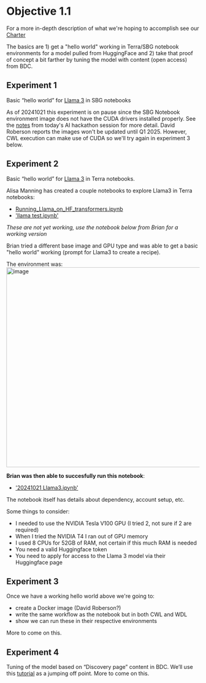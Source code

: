 # Objective 1.1

For a more in-depth description of what we're hoping to accomplish see our [Charter](https://docs.google.com/document/d/1JbukDIQj_M92IOuf0hiV2ZPqz3sGBQGK5vmzfNirJzk/edit)

The basics are 1) get a "hello world" working in Terra/SBG notebook environments for a model pulled from HuggingFace and 
2) take that proof of concept a bit farther by tuning the model with content (open access) from BDC.

## Experiment 1

Basic “hello world” for [Llama 3](https://huggingface.co/meta-llama/Llama-3.1-8B-Instruct) in SBG notebooks

As of 20241021 this experiment is on pause since the SBG Notebook environment image does not have the CUDA drivers
installed properly. See the [notes](https://docs.google.com/document/d/1S1aVbmvZ4wiXFc2YzGRdIwYfvgh4hAGFdjlIwAzD9wU/edit?tab=t.0#bookmark=id.e0tv2cb680e4) from today's AI hackathon session for more detail.  David Roberson reports the images won't be updated until Q1 2025.  However, CWL execution can make use of CUDA so we'll try again in experiment 3 below.

## Experiment 2

Basic “hello world” for [Llama 3](https://huggingface.co/meta-llama/Llama-3.1-8B-Instruct) in Terra notebooks.

Alisa Manning has created a couple notebooks to explore Llama3 in Terra notebooks:
* [Running_Llama_on_HF_transformers.ipynb](Running_Llama_on_HF_transformers.ipynb) 
* ['llama test.ipynb'](llama%20test.ipynb)

_These are not yet working, use the notebook below from Brian for a working version_

Brian tried a different base image and GPU type and was able to get a basic "hello world" working (prompt for Llama3 to create a recipe).

The environment was:
<img width="522" alt="image" src="https://github.com/user-attachments/assets/88fa4db3-7d28-4f3c-9ded-ee297610f35f">

**Brian was then able to succesfully run this notebook**:
* ['20241021 Llama3.ipynb'](20241021%20Llama3.ipynb)

The notebook itself has details about dependency, account setup, etc.

Some things to consider:
* I needed to use the NVIDIA Tesla V100 GPU (I tried 2, not sure if 2 are required)
* When I tried the NVIDIA T4 I ran out of GPU memory
* I used 8 CPUs for 52GB of RAM, not certain if this much RAM is needed
* You need a valid Huggingface token
* You need to apply for access to the Llama 3 model via their Huggingface page

## Experiment 3

Once we have a working hello world above we're going to:
* create a Docker image (David Roberson?)
* write the same workflow as the notebook but in both CWL and WDL
* show we can run these in their respective environments 

More to come on this.

## Experiment 4

Tuning of the model based on “Discovery page” content in BDC.  We’ll use this [tutorial](https://www.datacamp.com/tutorial/llama3-fine-tuning-locally) as a jumping off point.  More to come on this.
